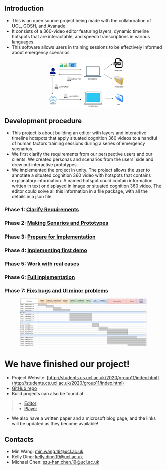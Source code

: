## Introduction
- This is an open source project being made with the collaboration of UCL, GOSH, and Avanade. 
- It consists of a 360-video editor featuring layers, dynamic timeline hotspots that are interactable, and speech transcriptions in various languages. 
- This software allows users in training sessions to be effectively informed about emergency scenarios.
<a href="/images/sys-diagram.jpg"><img src="/images/sys-diagram.jpg" style="max-width: 50%; display: block; margin: 10px auto;"></a> 

## Development procedure
- This project is about building an editor with layers and interactive timeline hotspots that apply situated cognition 360 videos to a handful of human factors training sessions during a series of emergency scenarios.  
- We first clarify the requirements from our perspective users and our clients. We created personas and scenarios from the users’ side and drew out interactive prototypes.  
- We implemented the project in unity. The project allows the user to annotate a situated cognition 360 video with hotspots that contains explanatory information. A named hotspot could contain information written in text or displayed in image or situated cognition 360 video. The editor could solve all this information in a file package, with all the details in a json file.
### Phase 1: [Clarify Requirements](./phase1/phase1.html)
### Phase 2: [Making Senarios and Prototypes](./phase2/phase2.html)
### Phase 3: [Prepare for Implementation](./phase3/phase3.html)
### Phase 4: [Inplementing first demo](./phase4/phase4.html)
### Phase 5: [Work with real cases](./phase5/phase5.html)
### Phase 6: [Full inplementation](./phase6/phase6.html)
### Phase 7: [Fixs bugs and UI minor problems](./phase7/phase7.html)

<a href="/images/gnatt-chart.jpg"><img src="/images/gnatt-chart.jpg" style="max-width: 80%; display: block; margin: 10px auto;"></a> 


# We have finished our project! 
- Project Website: [http://students.cs.ucl.ac.uk/2020/group11/index.html](http://students.cs.ucl.ac.uk/2020/group11/index.html)
- [GitHub repo](https://github.com/Apperta-IXN-for-the-NHS/SC360Editor2021)
- Build projects can also be found at 
> - [Editor](https://github.com/UCL-COMP0016-2020-Team-11/editor-software/releases/latest)
> - [Player](https://github.com/UCL-COMP0016-2020-Team-11/player-software/releases/latest)
- We also have a written paper and a microsoft blog page, and the links will be updated as they become available!

## Contacts
- Min Wang: min.wang.19@ucl.ac.uk  
- Kelly Ding: kelly.ding.19@ucl.ac.uk  
- Michael Chen: szu-han.chen.19@ucl.ac.uk  
 
